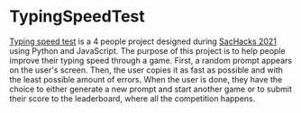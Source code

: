 # TypingSpeedTest

[Typing speed test](http://amnbot.pythonanywhere.com/) is a 4 people project designed during [SacHacks 2021](https://sachacks.io/) using Python and JavaScript. The purpose of this project is to help people improve their typing speed through a game. First, a random prompt appears on the user's screen. Then, the user copies it as fast as possible and with the least possible amount of errors. When the user is done, they have the choice to either generate a new prompt and start another game or to submit their score to the leaderboard, where all the competition happens.
